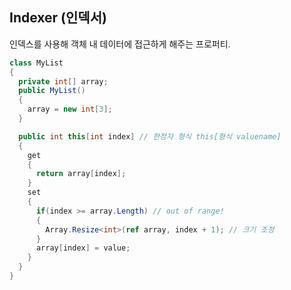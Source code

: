 ## Indexer (인덱서)
인덱스를 사용해 객체 내 데이터에 접근하게 해주는 프로퍼티. <br/>
```cs
class MyList
{
  private int[] array;
  public MyList()
  {
    array = new int[3];
  }

  public int this[int index] // 한정자 형식 this[형식 valuename]
  {
    get
    {
      return array[index];
    }
    set
    {
      if(index >= array.Length) // out of range!
      {
        Array.Resize<int>(ref array, index + 1); // 크기 조정
      }
      array[index] = value;
    }
  }
}
```

